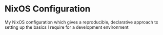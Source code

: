 # NixOS Configuration

My NixOS configuration which gives a reproducible, declarative approach to setting up the basics I require for a development environment

